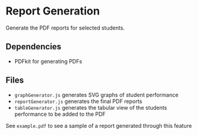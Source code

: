 # Report Generation
Generate the PDF reports for selected students.

## Dependencies
- PDFkit for generating PDFs

## Files
- `graphGenerator.js` generates SVG graphs of student performance
- `reportGenerator.js` generates the final PDF reports
- `tableGenerator.js` generates the tabular view of the students performance to be added to the PDF

See `example.pdf` to see a sample of a report generated through this feature